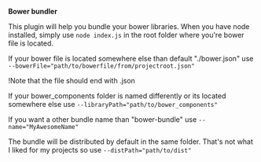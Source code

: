 **Bower bundler**


This plugin will help you bundle your bower libraries.
When you have node installed, simply use `node index.js` in the root folder where you're bower file is located.

If your bower file is located somewhere else than default "./bower.json" use
`--bowerFile="path/to/bowerfile/from/projectroot.json"`


!Note that the file should end with .json

If your bower_components folder is named differently or its located somewhere else use
``--libraryPath="path/to/bower_components"``

If you want a other bundle name than "bower-bundle" use
``--name="MyAwesomeName"``

The bundle will be distributed by default in the same folder. That's not what I liked for my projects so use
``--distPath="path/to/dist"``
